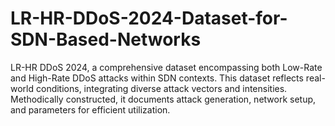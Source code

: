 # LR-HR-DDoS-2024-Dataset-for-SDN-Based-Networks
LR-HR DDoS 2024, a comprehensive dataset encompassing both Low-Rate and High-Rate DDoS attacks within SDN contexts. This dataset reflects real-world conditions, integrating diverse attack vectors and intensities. Methodically constructed, it documents attack generation, network setup, and parameters for efficient utilization.
